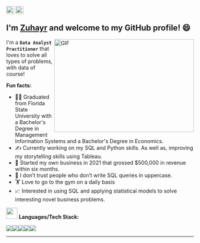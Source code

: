 <a href="https://www.linkedin.com/in/zuhayr-qureshi/">
  <img align="left" alt="Leah's Linkedin" width="22px" src="https://cdn.jsdelivr.net/npm/simple-icons@v3/icons/linkedin.svg" />
</a>
<a href="https://github.com/datalifeofzq">
  <img align="left" alt="Zuhayr's Github" width="22px" src="https://cdn.jsdelivr.net/npm/simple-icons@v3/icons/github.svg" />
</a>
<br />

## I'm [**Zuhayr**](https://www.linkedin.com/in/zuhayr-qureshi/) and welcome to my GitHub profile! 😄

<img align="right" height="250" width="375" alt="GIF" src="https://quotefancy.com/media/wallpaper/3840x2160/1342453-Phil-Knight-Quote-Dream-audaciously-Have-the-courage-to-fail.jpg" />

I'm a **`Data Analyst Practitioner`** that loves to solve all types of problems, with data of course!

**Fun facts:**

* 👩‍🎓 Graduated from Florida State University with a Bachelor's Degree in Management Information Systems and a Bachelor's Degree in Economics. 
* ✍️ Currently working on my SQL and Python skills. As well as, improving my storytelling skills using Tableau.
* 👔 Started my own business in 2021 that grossed $500,000 in revenue within six months.
* 🤔 I don’t trust people who don’t write SQL queries in uppercase.
* 🏋️ Love to go to the gym on a daily basis
* 📈 Interested in using SQL and applying statistical models to solve interesting novel business problems.

<img src="https://media.giphy.com/media/WUlplcMpOCEmTGBtBW/giphy.gif" width="30"> **Languages/Tech Stack:**

<img src="https://img.shields.io/badge/Python-3776AB?style=for-the-badge&logo=python&logoColor=white"><img src="https://img.shields.io/badge/PostgreSQL-316192?style=for-the-badge&logo=postgresql&logoColor=white"><img src="https://img.shields.io/badge/SQLite-07405E?style=for-the-badge&logo=sqlite&logoColor=white"><img src="https://img.shields.io/badge/Jupyter-F37626.svg?&style=for-the-badge&logo=Jupyter&logoColor=white"><img src="https://img.shields.io/badge/PowerBI-F2C811?style=for-the-badge&logo=Power%20BI&logoColor=white">

---




